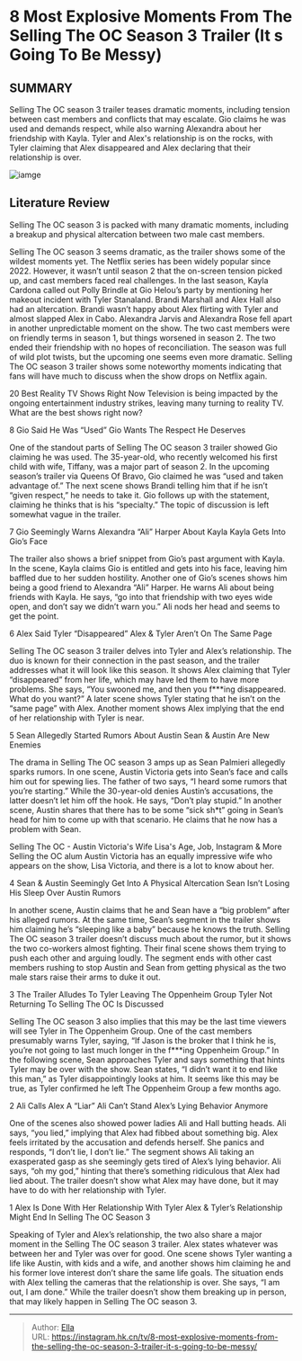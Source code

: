 # 8 Most Explosive Moments From The Selling The OC Season 3 Trailer (It s Going To Be Messy)


## SUMMARY 


 Selling The OC season 3 trailer teases dramatic moments, including tension between cast members and conflicts that may escalate. 
 Gio claims he was used and demands respect, while also warning Alexandra about her friendship with Kayla. 
 Tyler and Alex&#39;s relationship is on the rocks, with Tyler claiming that Alex disappeared and Alex declaring that their relationship is over. 

![iamge](https://static1.srcdn.com/wordpress/wp-content/uploads/2023/11/retitled_-8-most-explosive-moments-from-the-selling-the-oc-season-3-trailer-it-s-going-to-be-messy.jpg)

## Literature Review
Selling The OC season 3 is packed with many dramatic moments, including a breakup and physical altercation between two male cast members.




Selling The OC season 3 seems dramatic, as the trailer shows some of the wildest moments yet. The Netflix series has been widely popular since 2022. However, it wasn’t until season 2 that the on-screen tension picked up, and cast members faced real challenges. In the last season, Kayla Cardona called out Polly Brindle at Gio Helou’s party by mentioning her makeout incident with Tyler Stanaland. Brandi Marshall and Alex Hall also had an altercation. Brandi wasn’t happy about Alex flirting with Tyler and almost slapped Alex in Cabo.
Alexandra Jarvis and Alexandra Rose fell apart in another unpredictable moment on the show. The two cast members were on friendly terms in season 1, but things worsened in season 2. The two ended their friendship with no hopes of reconciliation. The season was full of wild plot twists, but the upcoming one seems even more dramatic. Selling The OC season 3 trailer shows some noteworthy moments indicating that fans will have much to discuss when the show drops on Netflix again.
            
 
 20 Best Reality TV Shows Right Now 
Television is being impacted by the ongoing entertainment industry strikes, leaving many turning to reality TV. What are the best shows right now?













 








 8  Gio Said He Was “Used” 
Gio Wants The Respect He Deserves


One of the standout parts of Selling The OC season 3 trailer showed Gio claiming he was used. The 35-year-old, who recently welcomed his first child with wife, Tiffany, was a major part of season 2. In the upcoming season’s trailer via Queens Of Bravo, Gio claimed he was “used and taken advantage of.” The next scene shows Brandi telling him that if he isn’t “given respect,” he needs to take it. Gio follows up with the statement, claiming he thinks that is his “specialty.” The topic of discussion is left somewhat vague in the trailer.





 7  Gio Seemingly Warns Alexandra “Ali” Harper About Kayla 
Kayla Gets Into Gio’s Face


 







The trailer also shows a brief snippet from Gio’s past argument with Kayla. In the scene, Kayla claims Gio is entitled and gets into his face, leaving him baffled due to her sudden hostility. Another one of Gio’s scenes shows him being a good friend to Alexandra “Ali” Harper. He warns Ali about being friends with Kayla. He says, “go into that friendship with two eyes wide open, and don’t say we didn’t warn you.” Ali nods her head and seems to get the point.





 6  Alex Said Tyler “Disappeared” 
Alex &amp; Tyler Aren’t On The Same Page


 







Selling The OC season 3 trailer delves into Tyler and Alex’s relationship. The duo is known for their connection in the past season, and the trailer addresses what it will look like this season. It shows Alex claiming that Tyler “disappeared” from her life, which may have led them to have more problems. She says, “You swooned me, and then you f***ing disappeared. What do you want?” A later scene shows Tyler stating that he isn’t on the “same page” with Alex. Another moment shows Alex implying that the end of her relationship with Tyler is near.





 5  Sean Allegedly Started Rumors About Austin 
Sean &amp; Austin Are New Enemies
        

The drama in Selling The OC season 3 amps up as Sean Palmieri allegedly sparks rumors. In one scene, Austin Victoria gets into Sean’s face and calls him out for spewing lies. The father of two says, “I heard some rumors that you’re starting.” While the 30-year-old denies Austin’s accusations, the latter doesn’t let him off the hook. He says, “Don’t play stupid.” In another scene, Austin shares that there has to be some “sick sh*t” going in Sean’s head for him to come up with that scenario. He claims that he now has a problem with Sean.
            
 
 Selling The OC - Austin Victoria&#39;s Wife Lisa&#39;s Age, Job, Instagram &amp; More 
Selling the OC alum Austin Victoria has an equally impressive wife who appears on the show, Lisa Victoria, and there is a lot to know about her. 









 4  Sean &amp; Austin Seemingly Get Into A Physical Altercation 
Sean Isn’t Losing His Sleep Over Austin Rumors
        

In another scene, Austin claims that he and Sean have a “big problem” after his alleged rumors. At the same time, Sean’s segment in the trailer shows him claiming he’s “sleeping like a baby” because he knows the truth. Selling The OC season 3 trailer doesn’t discuss much about the rumor, but it shows the two co-workers almost fighting. Their final scene shows them trying to push each other and arguing loudly. The segment ends with other cast members rushing to stop Austin and Sean from getting physical as the two male stars raise their arms to duke it out.





 3  The Trailer Alludes To Tyler Leaving The Oppenheim Group 
Tyler Not Returning To Selling The OC Is Discussed
        

Selling The OC season 3 also implies that this may be the last time viewers will see Tyler in The Oppenheim Group. One of the cast members presumably warns Tyler, saying, “If Jason is the broker that I think he is, you’re not going to last much longer in the f***ing Oppenheim Group.” In the following scene, Sean approaches Tyler and says something that hints Tyler may be over with the show. Sean states, “I didn’t want it to end like this man,” as Tyler disappointingly looks at him. It seems like this may be true, as Tyler confirmed he left The Oppenheim Group a few months ago.





 2  Ali Calls Alex A “Liar” 
Ali Can’t Stand Alex’s Lying Behavior Anymore
        

One of the scenes also showed power ladies Ali and Hall butting heads. Ali says, “you lied,” implying that Alex had fibbed about something big. Alex feels irritated by the accusation and defends herself. She panics and responds, “I don’t lie, I don’t lie.” The segment shows Ali taking an exasperated gasp as she seemingly gets tired of Alex’s lying behavior. Ali says, “oh my god,” hinting that there’s something ridiculous that Alex had lied about. The trailer doesn’t show what Alex may have done, but it may have to do with her relationship with Tyler.





 1  Alex Is Done With Her Relationship With Tyler 
Alex &amp; Tyler’s Relationship Might End In Selling The OC Season 3


 







Speaking of Tyler and Alex’s relationship, the two also share a major moment in the Selling The OC season 3 trailer. Alex states whatever was between her and Tyler was over for good. One scene shows Tyler wanting a life like Austin, with kids and a wife, and another shows him claiming he and his former love interest don’t share the same life goals. The situation ends with Alex telling the cameras that the relationship is over. She says, “I am out, I am done.” While the trailer doesn’t show them breaking up in person, that may likely happen in Selling The OC season 3.


---

> Author: [Ella](https://instagram.hk.cn/)  
> URL: https://instagram.hk.cn/tv/8-most-explosive-moments-from-the-selling-the-oc-season-3-trailer-it-s-going-to-be-messy/  

